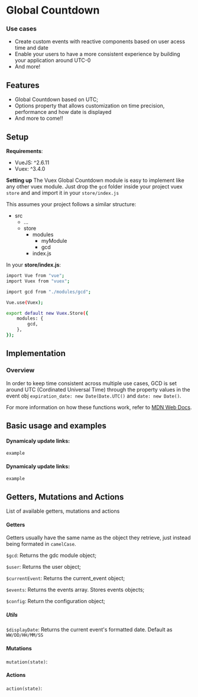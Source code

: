 # Global Countdown

### Use cases
- Create custom events with reactive components based on user acess time and date
- Enable your users to have a more consistent experience by building your application around UTC-0
- And more!

## Features
- Global Countdown based on UTC;
- Options property that allows customization on time precision, performance and how date is displayed
- And more to come!!


## Setup
**Requirements**:
- VueJS: ^2.6.11
- Vuex: ^3.4.0

**Setting up**
The Vuex Global Countdown module is easy to implement like any other vuex module.
Just drop the `gcd` folder inside your project vuex `store` and and import it in your `store/index.js`

This assumes your project follows a similar structure:
+ src
    + ...
	+ store
		 * modules
		 	* myModule
		 	* gcd
		 * index.js

In your **store/index.js**:

```bash
import Vue from "vue";
import Vuex from "vuex";

import gcd from "./modules/gcd";

Vue.use(Vuex);

export default new Vuex.Store({
	modules: {
		gcd,
	},
});
```

## Implementation

### Overview
In order to keep time consistent across multiple use cases, GCD is set around UTC (Cordinated Universal Time) through the property values in the event obj `expiration_date: new Date(Date.UTC()` and `date: new Date()`.

For more information on how these functions work, refer to [MDN Web Docs](https://developer.mozilla.org/pt-BR/docs/Web/JavaScript/Reference/Global_Objects/Date/UTC).

## Basic usage and examples
#### Dynamicaly update links:
`example`

#### Dynamicaly update links:
`example`
## Getters, Mutations and Actions
List of available getters, mutations and actions

#### Getters
Getters usually have the same name as the object they retrieve, just instead being formated in `camelCase`.

`$gcd`: Returns the gdc module object;

`$user`: Returns the user object;

`$currentEvent`: Returns the current_event object;

`$events`: Returns the events array. Stores events objects;

`$config`: Return the configuration object;

##### Utils

`$displayDate`: Returns the current event's formatted date. Default as `WW/DD/HH/MM/SS`

#### Mutations
`mutation(state)`:

#### Actions
`action(state)`: 

